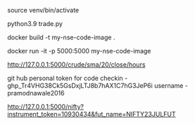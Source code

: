 
source venv/bin/activate

python3.9 trade.py 

docker build -t my-nse-code-image . 

docker run -it -p 5000:5000 my-nse-code-image 

http://127.0.0.1:5000/crude/sma/20/close/hours 

git hub personal token for code checkin - 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
username - pramodnawale2016

http://127.0.0.1:5000/nifty?instrument_token=10930434&fut_name=NIFTY23JULFUT
